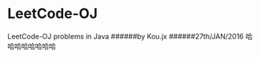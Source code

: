 LeetCode-OJ
===============
 LeetCode-OJ problems in Java
######by Kou.jx
######27th/JAN/2016
哈哈哈哈哈哈哈哈
